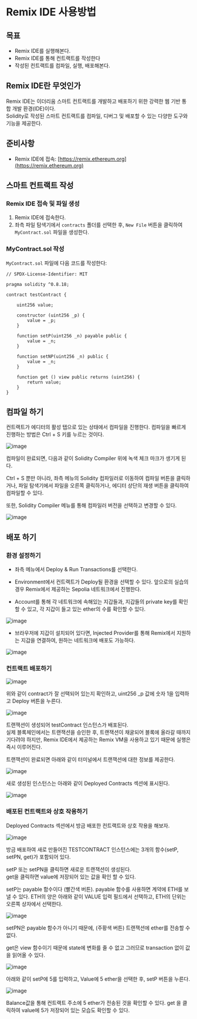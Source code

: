 # Remix IDE 사용방법

## 목표
- Remix IDE를 실행해본다.
- Remix IDE를 통해 컨트랙트를 작성한다
- 작성된 컨트랙트를 컴파일, 실행, 배포해본다. 


## Remix IDE란 무엇인가  

Remix IDE는 이더리움 스마트 컨트랙트를 개발하고 배포하기 위한 강력한 웹 기반 통합 개발 환경(IDE)이다.  
Solidity로 작성된 스마트 컨트랙트를 컴파일, 디버그 및 배포할 수 있는 다양한 도구와 기능을 제공한다.  

## 준비사항

- Remix IDE에 접속: [https://remix.ethereum.org](https://remix.ethereum.org)

## 스마트 컨트랙트 작성

### Remix IDE 접속 및 파일 생성

1. Remix IDE에 접속한다.
2. 좌측 파일 탐색기에서 `contracts` 폴더를 선택한 후, `New File` 버튼을 클릭하여 `MyContract.sol` 파일을 생성한다.

### MyContract.sol 작성

`MyContract.sol` 파일에 다음 코드를 작성한다:

```solidity
// SPDX-License-Identifier: MIT

pragma solidity ^0.8.18;

contract testContract {

    uint256 value;

    constructor (uint256 _p) {
        value = _p;
    }

    function setP(uint256 _n) payable public {
        value = _n;
    }

    function setNP(uint256 _n) public {
        value = _n;
    }

    function get () view public returns (uint256) {
        return value;
    }
}
```

## 컴파일 하기 

컨트랙트가 에디터의 활성 탭으로 있는 상태에서 컴파일을 진행한다.
컴파일을 빠르게 진행하는 방법은 Ctrl + S 키를 누르는 것이다.

![image](https://github.com/mmingyeomm/nestJS/assets/87323564/136ba706-19c6-4fa9-a8ee-2a449db670c0)  

컴파일이 완료되면, 다음과 같이 Solidity Compiler 위에 녹색 체크 마크가 생기게 된다. 

Ctrl + S 뿐만 아니라, 좌측 메뉴의 Solidity 컴파일러로 이동하여 컴파일 버튼을 클릭하거나, 파일 탐색기에서 파일을 오른쪽 클릭하거나, 에디터 상단의 재생 버튼을 클릭하여 컴파일할 수 있다.

또한, Solidity Compiler 메뉴를 통해 컴파일러 버전을 선택하고 변경할 수 있다.  

![image](https://github.com/mmingyeomm/nestJS/assets/87323564/5c5662b7-41c5-4acb-adc6-4984f9a1928f)


## 배포 하기 

### 환경 설정하기 

- 좌측 메뉴에서 Deploy & Run Transactions를 선택한다.  

- Environment에서 컨트랙트가 Deploy될 환경을 선택할 수 있다. 
  앞으로의 실습의 경우 Remix에서 제공하는 Sepolia 네트워크에서 진행한다.   

- Account를 통해 각 네트워크에 속해있는 지갑들과, 지갑들의 private key를 확인할 수 있고,
  각 지갑이 들고 있는 ether의 수를 확인할 수 있다. 

 ![image](https://github.com/mmingyeomm/nestJS/assets/87323564/a4816203-eccf-47c1-9cb4-e31ff5ef337e)  

- 브라우저에 지갑이 설치되어 있다면, Injected Provider를 통해 Remix에서 지원하는 지갑을 연결하여, 원하는 네트워크에 배포도 가능하다.  

 ![image](https://github.com/mmingyeomm/nestJS/assets/87323564/52ce642b-fd2f-4999-b493-3f9a093af004)


### 컨트랙트 배포하기

![image](https://github.com/Joon2000/Solidity-modules/assets/87323564/744a4e5c-d08f-415d-8ab7-5fb1a3787816)

위와 같이 contract가 잘 선택되어 있는지 확인하고, uint256 _p 값에 숫자 1을 입력하고 Deploy 버튼을 누른다. 


![image](https://github.com/Joon2000/Solidity-modules/assets/87323564/5b6202f4-3c59-4631-9b1c-275905ed19c5)

트랜잭션이 생성되어 testContract 인스턴스가 배포된다.  
실제 블록체인에서는 트랜잭션을 승인한 후, 트랜잭션이 채굴되어 블록에 올라갈 때까지 기다려야 하지만, Remix IDE에서 제공하는 Remix VM을 사용하고 있기 때문에 실행은 즉시 이루어진다.

트랜잭션이 완료되면 아래와 같이 터미널에서 트랜잭션에 대한 정보를 제공한다.  

![image](https://github.com/Joon2000/Solidity-modules/assets/87323564/68f7bb3c-389b-46a0-960a-79c697e073b3)

새로 생성된 인스턴스는 아래와 같이 Deployed Contracts 섹션에 표시된다.  

![image](https://github.com/mmingyeomm/nestJS/assets/87323564/ce4053a4-13d1-4188-b202-c382ded6b2e3)

### 배포된 컨트랙트와 상호 작용하기 

Deployed Contracts 섹션에서 방금 배포한 컨트랙트와 상호 작용을 해보자.  

![image](https://github.com/mmingyeomm/nestJS/assets/87323564/53f9c771-04b9-468f-9d42-19f6b0f83fd5)


방금 배포하여 새로 만들어진 TESTCONTRACT  인스턴스에는 3개의 함수(setP, setPN, get)가 포함되어 있다.  

setP 또는 setPN을 클릭하면 새로운 트랜잭션이 생성된다.  
get을 클릭하면 value에 저장되어 있는 값을 확인 할 수 있다.  



setP는 payable 함수이다 (빨간색 버튼). payable 함수를 사용하면 계약에 ETH를 보낼 수 있다. ETH의 양은 아래와 같이 VALUE 입력 필드에서 선택하고, ETH의 단위는 오른쪽 상자에서 선택한다.  

![image](https://github.com/mmingyeomm/nestJS/assets/87323564/7e922d3d-8f1f-4092-8c07-827bf1e02a8e)
  
setPN은 payable 함수가 아니기 때문에, (주황색 버튼) 트랜잭션에 ether를 전송할 수 없다.  

get은 view 함수이기 때문에 state에 변화를 줄 수 없고 그러므로 transaction 없이 값을 읽어올 수 있다. 

![image](https://github.com/mmingyeomm/nestJS/assets/87323564/fed7f2c7-1c22-4277-814f-5e2a89dc847c)

아래와 같이 setP에 5를 입력하고, Value에 5 ether을 선택한 후, setP 버튼을 누른다.

![image](https://github.com/mmingyeomm/nestJS/assets/87323564/ca94b98f-4df5-4b05-a360-36b5edfd3ec7)

Balance값을 통해 컨트랙트 주소에 5 ether가 전송된 것을 확인할 수 있다.
get 을 클릭하여 value에 5가 저장되어 있는 모습도 확인할 수 있다.
